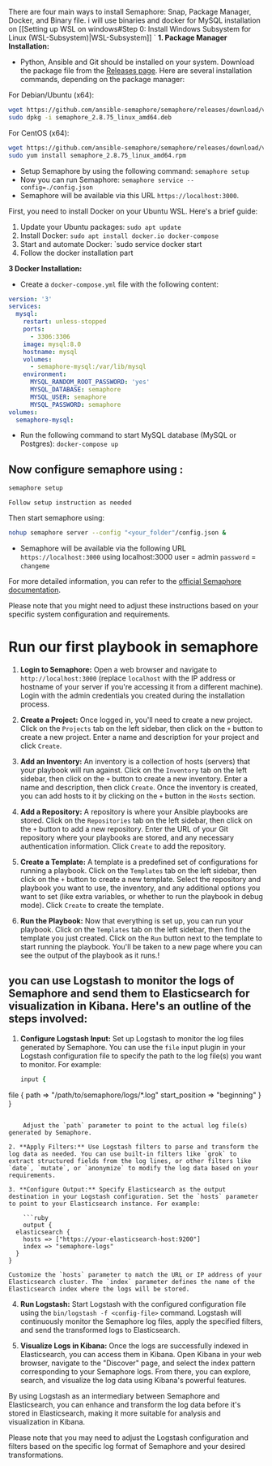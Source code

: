 There are four main ways to install Semaphore: Snap, Package Manager, Docker, and Binary file. i will use binaries and docker for MySQL installation on [[Setting up WSL on windows#Step 0: Install Windows Subsystem for Linux (WSL-Subsystem)|WSL-Subsystem]]
`
**1. Package Manager Installation:**

- Python, Ansible and Git should be installed on your system. Download the package file from the [Releases page](https://github.com/ansible-semaphore/semaphore/releases). Here are several installation commands, depending on the package manager:

For Debian/Ubuntu (x64):
```bash
wget https://github.com/ansible-semaphore/semaphore/releases/download/v2.8.75/semaphore_2.8.75_linux_amd64.deb
sudo dpkg -i semaphore_2.8.75_linux_amd64.deb
```

For CentOS (x64):
```bash
wget https://github.com/ansible-semaphore/semaphore/releases/download/v2.8.75/semaphore_2.8.75_linux_amd64.rpm
sudo yum install semaphore_2.8.75_linux_amd64.rpm
```

- Setup Semaphore by using the following command: `semaphore setup`
- Now you can run Semaphore: `semaphore service --config=./config.json`
- Semaphore will be available via this URL `https://localhost:3000`.

First, you need to install Docker on your Ubuntu WSL. Here's a brief guide:

1. Update your Ubuntu packages: `sudo apt update`
2. Install Docker: `sudo apt install docker.io docker-compose` 
3. Start and automate Docker: `sudo service docker start
4. Follow the docker installation part

**3 Docker Installation:**

- Create a `docker-compose.yml` file with the following content:
```yml
version: '3'
services:
  mysql:
    restart: unless-stopped
    ports:
      - 3306:3306
    image: mysql:8.0
    hostname: mysql
    volumes:
      - semaphore-mysql:/var/lib/mysql
    environment:
      MYSQL_RANDOM_ROOT_PASSWORD: 'yes'
      MYSQL_DATABASE: semaphore
      MYSQL_USER: semaphore
      MYSQL_PASSWORD: semaphore
volumes:
  semaphore-mysql:
```

- Run the following command to start MySQL database (MySQL or Postgres): `docker-compose up`

## Now configure semaphore using :

```bash
semaphore setup
```
	Follow setup instruction as needed

Then start semaphore using:
```bash
nohup semaphore server --config "<your_folder"/config.json &
```

- Semaphore will be available via the following URL `https://localhost:3000` using localhost:3000 user = admin `password` = `changeme`

For more detailed information, you can refer to the [official Semaphore documentation](https://ln.keymate.ai/lHdLq7).

Please note that you might need to adjust these instructions based on your specific system configuration and requirements.

# Run our first playbook in semaphore

1. **Login to Semaphore:** Open a web browser and navigate to `http://localhost:3000` (replace `localhost` with the IP address or hostname of your server if you're accessing it from a different machine). Login with the admin credentials you created during the installation process.
    
2. **Create a Project:** Once logged in, you'll need to create a new project. Click on the `Projects` tab on the left sidebar, then click on the `+` button to create a new project. Enter a name and description for your project and click `Create`.
    
3. **Add an Inventory:** An inventory is a collection of hosts (servers) that your playbook will run against. Click on the `Inventory` tab on the left sidebar, then click on the `+` button to create a new inventory. Enter a name and description, then click `Create`. Once the inventory is created, you can add hosts to it by clicking on the `+` button in the `Hosts` section.
    
4. **Add a Repository:** A repository is where your Ansible playbooks are stored. Click on the `Repositories` tab on the left sidebar, then click on the `+` button to add a new repository. Enter the URL of your Git repository where your playbooks are stored, and any necessary authentication information. Click `Create` to add the repository.
    
5. **Create a Template:** A template is a predefined set of configurations for running a playbook. Click on the `Templates` tab on the left sidebar, then click on the `+` button to create a new template. Select the repository and playbook you want to use, the inventory, and any additional options you want to set (like extra variables, or whether to run the playbook in debug mode). Click `Create` to create the template.
    
6. **Run the Playbook:** Now that everything is set up, you can run your playbook. Click on the `Templates` tab on the left sidebar, then find the template you just created. Click on the `Run` button next to the template to start running the playbook. You'll be taken to a new page where you can see the output of the playbook as it runs.!

## you can use Logstash to monitor the logs of Semaphore and send them to Elasticsearch for visualization in Kibana. Here's an outline of the steps involved:

1. **Configure Logstash Input:** Set up Logstash to monitor the log files generated by Semaphore. You can use the `file` input plugin in your Logstash configuration file to specify the path to the log file(s) you want to monitor. For example:
    ```ruby
    input {
  file {
    path => "/path/to/semaphore/logs/*.log"
    start_position => "beginning"
  }
}
```
    
    Adjust the `path` parameter to point to the actual log file(s) generated by Semaphore.
    
2. **Apply Filters:** Use Logstash filters to parse and transform the log data as needed. You can use built-in filters like `grok` to extract structured fields from the log lines, or other filters like `date`, `mutate`, or `anonymize` to modify the log data based on your requirements.
    
3. **Configure Output:** Specify Elasticsearch as the output destination in your Logstash configuration. Set the `hosts` parameter to point to your Elasticsearch instance. For example:

    ```ruby
    output {
  elasticsearch {
    hosts => ["https://your-elasticsearch-host:9200"]
    index => "semaphore-logs"
  }
}
```
    
    Customize the `hosts` parameter to match the URL or IP address of your Elasticsearch cluster. The `index` parameter defines the name of the Elasticsearch index where the logs will be stored.
    
4. **Run Logstash:** Start Logstash with the configured configuration file using the `bin/logstash -f <config-file>` command. Logstash will continuously monitor the Semaphore log files, apply the specified filters, and send the transformed logs to Elasticsearch.
    
5. **Visualize Logs in Kibana:** Once the logs are successfully indexed in Elasticsearch, you can access them in Kibana. Open Kibana in your web browser, navigate to the "Discover" page, and select the index pattern corresponding to your Semaphore logs. From there, you can explore, search, and visualize the log data using Kibana's powerful features.
    

By using Logstash as an intermediary between Semaphore and Elasticsearch, you can enhance and transform the log data before it's stored in Elasticsearch, making it more suitable for analysis and visualization in Kibana.

Please note that you may need to adjust the Logstash configuration and filters based on the specific log format of Semaphore and your desired transformations.